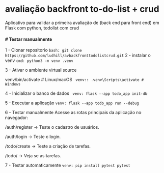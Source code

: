 # avaliação backfront to-do-list + crud
Aplicativo para validar a primeira avaliação de (back end para front end) em Flask com python, todolist com crud

#### # Testar manualmente 

1 - Clonar repositorio
`bash: git clone  https://github.com/ludhill/avbackfronttodolistcrud.git`
2 - instalar o venv
 `cmd: python3 -m venv .venv`

3 - Ativar o ambiente virtual source 

venv/bin/activate # Linux/macOS 
` venv:: .venv\Scripts\activate # Windows`

4 - Inicializar o banco de dados 
` venv: flask --app todo_app init-db`

5 - Executar a aplicação 
`venv: flask --app todo_app run --debug`

6 - Testar manualmente Acesse as rotas principais da aplicação no navegador:

/auth/register → Teste o cadastro de usuários.

/auth/login → Teste o login.

/todo/create → Teste a criação de tarefas.

/todo/ → Veja se as tarefas.

7 - Testar automaticamente 
`venv: pip install pytest pytest`

